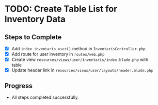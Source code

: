 # TODO: Create Table List for Inventory Data

## Steps to Complete
- [x] Add `index_inventaris_user()` method in `InventarisController.php`
- [x] Add route for user inventory in `routes/web.php`
- [x] Create view `resources/views/user/inventaris/index.blade.php` with table
- [x] Update header link in `resources/views/user/layouts/header.blade.php`

## Progress
- All steps completed successfully.
